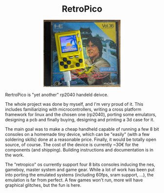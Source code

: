 <h1 align="center">RetroPico</h1>

<p align=center>
  <img src="https://github.com/retropico-dev/retropico/raw/dev/docs/pics/retropico-pic-01.jpg" width="50%" height="50%" alt="RetroPico !">
</p>

RertroPico is "yet another" rp2040 handeld deivce.

The whole project was done by myself, and I'm very proud of it. This includes familiarizing with microcontrollers, writing a cross platform framework for linux and the chosen one (rp2040), porting some emulators, designing a pcb and finally buying, designing and printing a 3d case for it.

The main goal was to make a cheap handheld capable of running a few 8 bit consoles on a homemade tiny device, which can be "easily" (with a few soldering skills) done at a reasonable price. Finally, it would be totally open source, of course. The cost of the device is currently ~30€ for the components (and shipping). Building instructions and documentation is in the work.

The "retropico" os currently support four 8 bits consoles inducing the nes, gameboy, master system and game gear. While a lot of work has been put into porting the emulated systems (including 60fps, sram support, ...), the emulation is far from perfect. A few games won't run, more will have graphical glitches, but the fun is here.
